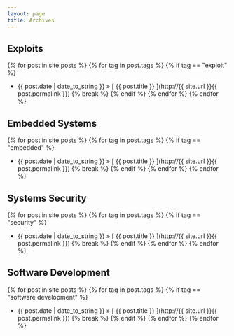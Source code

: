 ```yaml
---
layout: page
title: Archives
---
```


## Exploits

{% for post in site.posts %}
  {% for tag in post.tags %}
    {% if tag == "exploit" %}
  * {{ post.date | date_to_string }} &raquo; [ {{ post.title }} ](http://{{ site.url }}{{ post.permalink }})
    {% break %}
    {% endif %}
  {% endfor %}
{% endfor %}

## Embedded Systems

{% for post in site.posts %}
  {% for tag in post.tags %}
    {% if tag == "embedded" %}
  * {{ post.date | date_to_string }} &raquo; [ {{ post.title }} ](http://{{ site.url }}{{ post.permalink }})
    {% break %}
    {% endif %}
  {% endfor %}
{% endfor %}

## Systems Security

{% for post in site.posts %}
  {% for tag in post.tags %}
    {% if tag == "security" %}
  * {{ post.date | date_to_string }} &raquo; [ {{ post.title }} ](http://{{ site.url }}{{ post.permalink }})
    {% break %}
    {% endif %}
  {% endfor %}
{% endfor %}

## Software Development

{% for post in site.posts %}
  {% for tag in post.tags %}
    {% if tag == "software development" %}
  * {{ post.date | date_to_string }} &raquo; [ {{ post.title }} ](http://{{ site.url }}{{ post.permalink }})
    {% break %}
    {% endif %}
  {% endfor %}
{% endfor %}